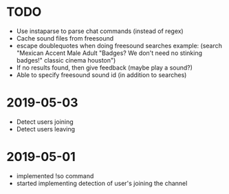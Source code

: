 # TODO

- Use instaparse to parse chat commands (instead of regex)
- Cache sound files from freesound
- escape doublequotes when doing freesound searches
  example: (search "Mexican Accent Male Adult \"Badges? We don't need no stinking badges!\" classic cinema houston")
- If no results found, then give feedback (maybe play a sound?)
- Able to specify freesound sound id (in addition to searches)

# 2019-05-03

- Detect users joining
- Detect users leaving

# 2019-05-01 

- implemented !so command
- started implementing detection of user's joining the channel

